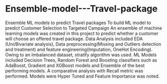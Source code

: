 # Ensemble-model---Travel-package
Ensemble ML models to predict Travel packages
To build ML model to predict Customer Selection to Targeted Campaign
An ensemble of machine learning models was created in this project to predict whether a customer will choose an offered travel package. 
Data Analysis included EDA (Uni/Bivariate analysis), Data preprocessing(Missing and Outliers detection and treatment) and feature engineering(Imputation, OneHot  Encoding). 
Owing to an Imbalanced dataset, stratify algorithm was used. ML Models included Decision Trees, Random Forest and Boosting classifiers such as AdaBoost, Gradient and XGBoost models
and Ensemble of the best performing models. A comparative analysis with Recall metric was performed. Models were Hyper Tuned and Feature Importance was noted. 

